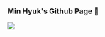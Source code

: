 ### Min Hyuk's Github Page 👋
<a href="[github.com/rkdalsgur/midproject](https://github.com/rkdalsgur/midproject)">
<img src="https://img.shields.io/badge/Project-ff00ff?style=flat-square&logo=t&logoColor=white"/>
</a>

